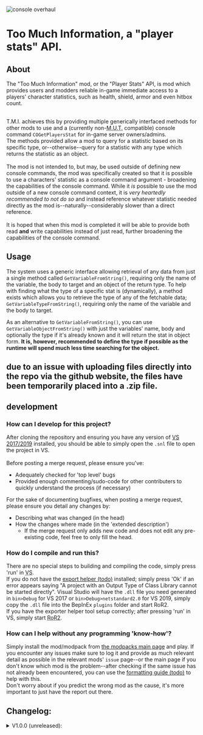 ![console overhaul](https://github.com/8BitShadow/media-resources/blob/main/console%20overhaul.png?raw=true)
# Too Much Information, a "player stats" API.
## About
The "Too Much Information" mod, or the "Player Stats" API, is mod which provides users and modders reliable in-game immediate access to a players' character statistics, such as health, shield, armor and even hitbox count.
<br><br>

T.M.I. achieves this by providing multiple generically interfaced methods for other mods to use and a (currently non-<abbr title="Multi-User Targeting">M.U.T.</abbr> compatible) console command `COGetPlayersStat` for in-game server owners/admins.<br>
The methods provided allow a mod to query for a statistic based on its specific type, or--otherwise--query for a statistic with any type which returns the statistic as an object.
<br><br>
The mod is not intended to, but may, be used outside of defining new console commands, the mod was specifically created so that it is possible to use a characters' statistic as a console command argument - broadening the capabilities of the console command. While it *is* possible to use the mod outside of a new console command context, it is *very heartedly recommended to not do so* and instead reference whatever statistic needed directly as the mod is--naturally--considerably slower than a direct reference.
<br><br>
It is hoped that when this mod is completed it will be able to provide both read **and** write capabilities instead of just read, further broadening the capabilities of the console command.

## Usage
The system uses a generic interface allowing retrieval of any data from just a single method called `GetVariableFromString()`, requiring only the name of the variable, the body to target and an object of the return type. To help with finding what the type of a specific stat is (dynamically), a method exists which allows you to retrieve the type of any of the fetchable data; `GetVariableTypeFromString()`, requiring only the name of the variable and the body to target.

As an alternative to `GetVariableFromString()`, you can use `GetVariableObjectFromString()` with just the variables' name, body and optionally the type if it's already known and it will return the stat in object form.
**It is, however, recommended to define the type if possible as the runtime will spend much less time searching for the object.**

## due to an issue with uploading files directly into the repo via the github website, the files have been temporarily placed into a .zip file.

## development
### How can I develop for this project?
After cloning the repository and ensuring you have any version of [VS 2017/2019](https://visualstudio.microsoft.com/) installed, you should be able to simply open the `.snl` file to open the project in VS.
<br><br>
Before posting a merge request, please ensure you've:
- Adequately checked for 'top level' bugs
- Provided enough commenting/sudo-code for other contributers to quickly understand the process (if necessary)

For the sake of documenting bugfixes, when posting a merge request, please ensure you detail any changes by:
- Describing what was changed (in the head)
- How the changes where made (in the 'extended description')
  - If the merge request only adds new code and does not edit any pre-existing code, feel free to only fill the head.

### How do I compile and run this?
There are no special steps to building and compiling the code, simply press 'run' in <abbr title="Visual Studio">VS</abbr>.<br>
If you do not have the [export helper (todo)]() installed; simply press 'Ok' if an error appears saying "A project with an Output Type of Class Library cannot be started directly". Visual Studio will have the `.dll` file you need generated in `bin>Debug` for VS 2017 or `bin>Debug>netstandard2.0` for VS 2019, simply copy the `.dll` file into the BepInEx `plugins` folder and start RoR2.<br>
If you have the exporter helper tool setup correctly; after pressing 'run' in VS, simply start <abbr title="Risk of Rain 2">RoR2</abbr>.

### How can I help without any programming 'know-how'?
Simply install the mod/modpack from [the modpacks main page](https://github.com/8BtS-A-to-IA/Console-Overhaul) and play. If you encounter any issues make sure to log it and provide as much relevant detail as possible in the relevant mods' `issue` page--or the main page if you don't know which mod is the problem--after checking if the same issue has not already been encountered, you can use the [formatting guide (todo)]() to help with this.<br>
Don't worry about if you predict the wrong mod as the cause, it's more important to just have the report out there.

## Changelog:
<details>
    <summary>V1.0.0 (unreleased):</summary>
  
  - Added 5 new "GetAll...String" methods which allow you to fetch a string array of all **usable**: items, buffs, equipment, tiers and teams. Some things where automatically skipped as being temporary/unusable.
  - Fixed COList..., they now all use the newly added "GetAll...String" methods.
  - Fixed "bodyindex" and all buff, item and equipment API key's methods.
  - Removed a duplicate case of "bodyIndex" API key in the floats.
</details>
